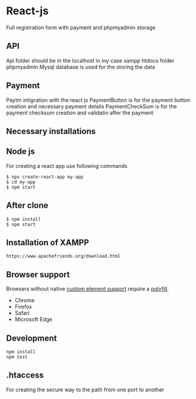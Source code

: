 # React-js
Full registration form with payment and phpmyadmin storage
## API 
Api folder should be in the localhost in my case xampp htdocs folder
phpmyadmin Mysql database is used for the storing the data
## Payment 
Paytm intigration with the react js 
PaymentButton is for the payment button creation and necessary payment details
PaymentCheckSum is for the payment checksum creation and validatin after the payment

## Necessary installations

## Node js
For creating a react app use following commands
```
$ npx create-react-app my-app
$ cd my-app
$ npm start
```
## After clone
```
$ npm install
$ npm start
```
## Installation of XAMPP
```
https://www.apachefriends.org/download.html
```
## Browser support
Browsers without native [custom element support][support] require a [polyfill][].

- Chrome
- Firefox
- Safari
- Microsoft Edge

[support]: https://caniuse.com/#feat=custom-elementsv1
[polyfill]: https://github.com/webcomponents/polyfills/tree/master/packages/custom-elements
## Development

```
npm install
npm test
```
## .htaccess
For creating the secure way to the path from one port to another 
